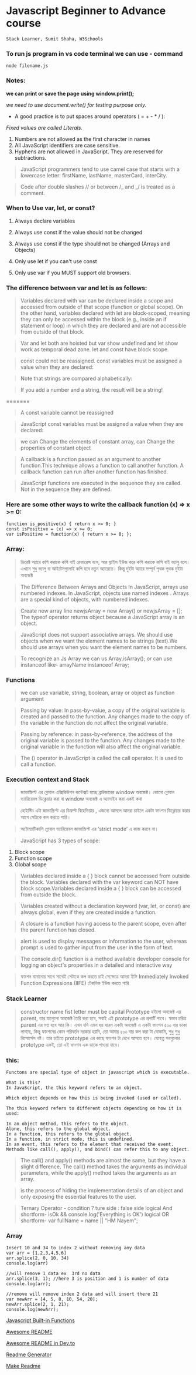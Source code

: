 # Javascript Beginner to Advance course 
    Stack Learner, Sumit Shaha, W3Schools

### To run js program in vs code terminal we can use - command

```
node filename.js
```

### Notes:

**we can print or save the page using window.print();**

_we need to use document.write() for testing purpose only._

- A good practice is to put spaces around operators ( = + - \* / ):

_Fixed values are called Literals._

1.  Numbers are not allowed as the first character in names
2.  All JavaScript identifiers are case sensitive.
3.  Hyphens are not allowed in JavaScript. They are reserved for subtractions.

> JavaScript programmers tend to use camel case that starts with a lowercase letter: firstName, lastName, masterCard, interCity.

> Code after double slashes // or between /_ and _/ is treated as a comment.

### When to Use var, let, or const?

1. Always declare variables

2. Always use const if the value should not be changed

3. Always use const if the type should not be changed (Arrays and Objects)

4. Only use let if you can't use const

5. Only use var if you MUST support old browsers.

### The difference between var and let is as follows:

> Variables declared with var can be declared inside a scope and accessed from outside of that scope (function or global scope).
> On the other hand, variables declared with let are block-scoped, meaning they can only be accessed within the block (e.g., inside an if statement or loop) in which they are declared and are not accessible from outside of that block.

> Var and let both are hoisted but var show undefined and let show work as temporal dead zone.
> let and const have block scope.

> const could not be reassigned. const variables must be assigned a value when they are declared:

> Note that strings are compared alphabetically:

> If you add a number and a string, the result will be a string!

=======

> A const variable cannot be reassigned

> JavaScript const variables must be assigned a value when they are declared:

> we can Change the elements of constant array, can Change the properties of constant object

> A callback is a function passed as an argument to another function.This technique allows a function to call another function. A callback function can run after another function has finished.

> JavaScript functions are executed in the sequence they are called. Not in the sequence they are defined.

### Here are some other ways to write the callback function (x) => x >= 0:

```
function is_positive(x) { return x >= 0; }
const isPositive = (x) => x >= 0;
var isPositive = function(x) { return x >= 0; };
```

### Array:

> ডিরেক্ট অ্যারে কপি করাকে কপি বাই রেফারেন্স বলে, আর স্লাইস ইউজ করে কপি করাকে কপি বাই ভ্যালু বলে। এখানে শুধু ভ্যালু বা আইটেমগুলোই কপি হবে নতুন অ্যারেতে। কিন্তু দুইটা অ্যারে সম্পূর্ন পৃথক পৃথক দুইটা অবজেক্ট

> The Difference Between Arrays and Objects
> In JavaScript, arrays use numbered indexes. In JavaScript, objects use named indexes . Arrays are a special kind of objects, with numbered indexes.

> Create new array line newjsArray = new Array() or newjsArray = [];
> The typeof operator returns object because a JavaScript array is an object.

> JavaScript does not support associative arrays. We should use objects when we want the element names to be strings (text).We should use arrays when you want the element names to be numbers.

> To recognize an Js Array we can us Array.isArray(); or can use instanceof like- arrayName instanceof Array;

### Functions

> we can use variable, string, boolean, array or object as function argument

> Passing by value: In pass-by-value, a copy of the original variable is created and passed to the function. Any changes made to the copy of the variable in the function do not affect the original variable.

> Passing by reference: in pass-by-reference, the address of the original variable is passed to the function. Any changes made to the original variable in the function will also affect the original variable.

> The () operator in JavaScript is called the call operator. It is used to call a function.

### Execution context and Stack

> জাভাস্ক্রিপ্ট এর গ্লোবাল এক্সিকিউশন কন্টেক্সট হচ্ছে ব্রাউজারের window অবজেক্ট। কোনো গ্লোবাল ভ্যারিয়েবল ডিক্লেয়ার করা বা window অবজেক্ট এ অ্যাসাইন করা একই কথা

> হোইস্টিং এটা জাভাস্ক্রিপ্ট এর ডিফল্ট বিহেভিয়ার , এজন্যে আসলে আমরা চাইলে একটা ফাংশন ডিক্লেয়ার করার আগে সেটাকে কল করতে পারি।

> অটোম্যাটিকালি গ্লোবাল ভ্যারিয়েবল জাভাস্ক্রিপ্ট এর ‘strict mode’ এ কাজ করবে না।

> JavaScript has 3 types of scope:

1. Block scope
2. Function scope
3. Global scope

> Variables declared inside a { } block cannot be accessed from outside the block. Variables declared with the var keyword can NOT have block scope.Variables declared inside a { } block can be accessed from outside the block.

> Variables created without a declaration keyword (var, let, or const) are always global, even if they are created inside a function.

> A closure is a function having access to the parent scope, even after the parent function has closed.

> alert is used to display messages or information to the user, whereas prompt is used to gather input from the user in the form of text.

> The console.dir() function is a method available developer console for logging an object's properties in a detailed and interactive way

> ফাংশন বানানোর সাথে সাথেই সেটাকে কল করতে চাই সেক্ষেত্রে আমরা ইফি Immediately Invoked Function Expressions (IIFE) টেকনিক ইউজ করতে পারি

### Stack Learner

> constructor name fist letter must be capital
> Prototype হইলো অবজেক্ট এর parent, তার যতগুলো অবজেক্ট তৈরি করা হবে, সবাই এই prototype এর প্রপার্টি পাবে। স্বভাব চরিত্র parent এর মত হবে আর কি।
> এখন যদি এমন হয় ধরেন একটা অবজেক্ট এ একটা ফাংশন ৫০০ বার ডাকা লাগছে, কিন্তু ফাংশনের কোন পরিবর্তন দরকার হয়নি, তো আমার ৫০০ বার কল করা টা বোকামি, শুধু শুধু রিসোর্সেস নষ্ট। তার চাইতে prototype এর কাছে ফাংশন টা রেখে আসতে হবে। যেহেতু সবগুলোর prototype একই, তো এই ফাংশন এক ডাকে পাওয়া যাবে।

### this:

    Functons are special type of object in javascript which is executable.

    What is this?
    In JavaScript, the this keyword refers to an object.

    Which object depends on how this is being invoked (used or called).

    The this keyword refers to different objects depending on how it is used:

    In an object method, this refers to the object.
    Alone, this refers to the global object.
    In a function, this refers to the global object.
    In a function, in strict mode, this is undefined.
    In an event, this refers to the element that received the event.
    Methods like call(), apply(), and bind() can refer this to any object.

> The call() and apply() methods are almost the same, but they have a slight difference. The call() method takes the arguments as individual parameters, while the apply() method takes the arguments as an array.

> is the process of hiding the implementation details of an object and only exposing the essential features to the user.

> Ternary Operator - condition ? ture side : false side
> logical And shortform- isOk && console.log('Everything is OK')
> logical OR shortform- var fullName = name || "HM Nayem";

### Array
    Insert 10 and 34 to index 2 without removing any data
    var arr = [1,2,3,4,5,6]
    arr.splice(2, 0, 10, 34)
    console.log(arr)

    //will remove 1 data ex  3rd no data
    arr.splice(3, 1); //here 3 is position and 1 is number of data
    console.log(arr);

    //remove will remove index 2 data and will insert there 21
    var newArr = [4, 5, 8, 10, 54, 20];
    newArr.splice(2, 1, 21);
    console.log(newArr);


[Javascript Built-in Functions](https://www.tutorialspoint.com/javascript/javascript_builtin_functions.htm)

[Awesome README](https://github.com/matiassingers/awesome-readme)

[Awesome README in Dev.to](https://dev.to/documatic/awesome-readme-examples-for-writing-better-readmes-3eh3)

[Readme Generator](https://rahuldkjain.github.io/gh-profile-readme-generator/)

[Make Readme](https://www.makeareadme.com/)
